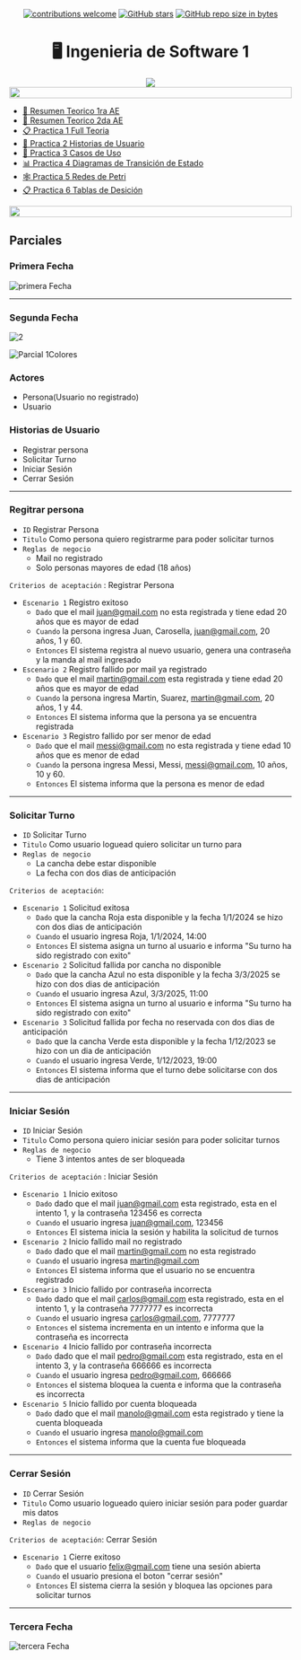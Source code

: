 <div align="center">

[![contributions welcome](https://img.shields.io/badge/contributions-welcome-brightgreen.svg?style=flat)](https://github.com/Nomadiix/IS1)
[![GitHub stars](https://img.shields.io/github/stars/Nomadiix/IS1)](https://github.com/FabianMartinez1234567/IS1/stargazers/)
[![GitHub repo size in bytes](https://img.shields.io/github/repo-size/Nomadiix/IS1)](https://github.com/Nomadiix/IS1)
</div>

<h1 align="center"> 🖥️ Ingenieria de Software 1</h1>
<div align="center">
<img src="https://media.giphy.com/media/3ohze1y2AJUOHiid8I/giphy.gif"/>
</div>

<img src= 'https://i.gifer.com/origin/8c/8cd3f1898255c045143e1da97fbabf10_w200.gif' height="20" width="100%">

- [📖 Resumen Teorico 1ra AE](/Documentos/Teoria/Teoria.md)
- [📖 Resumen Teorico 2da AE](/Documentos/Teoria/Teoria2.md)
- [📋 Practica 1 Full Teoria](/Documentos/Practica1.md)
- [👤 Practica 2 Historias de Usuario](/Documentos/Practica2.md)
- [👥 Practica 3 Casos de Uso](/Documentos/Practica3.md)
- [📊 Practica 4 Diagramas de Transición de Estado](/Documentos/Practica4.md)
- [🕸️ Practica 5 Redes de Petri](/Documentos/Practica5.md)
- [📋 Practica 6 Tablas de Desición](/Documentos/Practica6.md)

<img src= 'https://i.gifer.com/origin/8c/8cd3f1898255c045143e1da97fbabf10_w200.gif' height="20" width="100%">

## Parciales

### Primera Fecha
![primera Fecha](https://github.com/Fabian-Martinez-Rincon/Fabian-Martinez-Rincon/assets/55964635/6c0c0493-3d85-492f-89e6-c59e37372872)



---

### Segunda Fecha
  ![2](https://github.com/Fabian-Martinez-Rincon/Fabian-Martinez-Rincon/assets/55964635/a3c06772-cd17-4beb-8f19-b4d44f2df60a)


![Parcial 1Colores](https://github.com/Fabian-Martinez-Rincon/Fabian-Martinez-Rincon/assets/55964635/b61a35eb-39c5-448d-b06c-08434e5dfd08)


### Actores

- Persona(Usuario no registrado)
- Usuario

### Historias de Usuario
- Registrar persona
- Solicitar Turno
- Iniciar Sesión
- Cerrar Sesión

---

### Regitrar persona

- `ID` Registrar Persona
- `Titulo` Como persona quiero registrarme para poder solicitar turnos
- `Reglas de negocio`
  - Mail no registrado
  - Solo personas mayores de edad (18 años)

`Criterios de aceptación` : Registrar Persona
- `Escenario 1` Registro exitoso
  - `Dado` que el mail juan@gmail.com no esta registrada y tiene edad 20 años que es mayor de edad
  - `Cuando` la persona ingresa Juan, Carosella, juan@gmail.com, 20 años, 1 y 60.
  - `Entonces` El sistema registra al nuevo usuario, genera una contraseña y la manda al mail ingresado
- `Escenario 2` Registro fallido por mail ya registrado
  - `Dado` que el mail martin@gmail.com esta registrada y tiene edad 20 años que es mayor de edad
  - `Cuando` la persona ingresa Martin, Suarez, martin@gmail.com, 20 años, 1 y 44.
  - `Entonces` El sistema informa que la persona ya se encuentra registrada
- `Escenario 3` Registro fallido por ser menor de edad
  - `Dado` que el mail messi@gmail.com no esta registrada y tiene edad 10 años que es menor de edad
  - `Cuando` la persona ingresa Messi, Messi, messi@gmail.com, 10 años, 10 y 60.
  - `Entonces` El sistema informa que la persona es menor de edad

---

### Solicitar Turno

- `ID` Solicitar Turno
- `Titulo` Como usuario loguead quiero solicitar un turno para 
- `Reglas de negocio`
  - La cancha debe estar disponible
  - La fecha con dos dias de anticipación

`Criterios de aceptación`: 
- `Escenario 1` Solicitud exitosa
  - `Dado` que la cancha Roja esta disponible y la fecha 1/1/2024 se hizo con dos dias de anticipación
  - `Cuando` el usuario ingresa Roja, 1/1/2024, 14:00
  - `Entonces` El sistema asigna un turno al usuario e informa "Su turno ha sido registrado con exito"
- `Escenario 2` Solicitud fallida por cancha no disponible
  - `Dado` que la cancha Azul no esta disponible y la fecha 3/3/2025 se hizo con dos dias de anticipación
  - `Cuando` el usuario ingresa Azul, 3/3/2025, 11:00
  - `Entonces` El sistema asigna un turno al usuario e informa "Su turno ha sido registrado con exito"
- `Escenario 3` Solicitud fallida por fecha no reservada con dos dias de anticipación
  - `Dado` que la cancha Verde esta disponible y la fecha 1/12/2023 se hizo con un dia de anticipación
  - `Cuando` el usuario ingresa Verde, 1/12/2023, 19:00
  - `Entonces` El sistema informa que el turno debe solicitarse con dos dias de anticipación


---

### Iniciar Sesión
- `ID` Iniciar Sesión
- `Titulo` Como persona quiero iniciar sesión para poder solicitar turnos
- `Reglas de negocio`
  - Tiene 3 intentos antes de ser bloqueada

`Criterios de aceptación` : Iniciar Sesión

- `Escenario 1` Inicio exitoso
  - `Dado` dado que el mail juan@gmail.com esta registrado, esta en el intento 1, y la contraseña 123456 es correcta
  - `Cuando` el usuario ingresa juan@gmail.com, 123456
  - `Entonces` El sistema inicia la sesión y habilita la solicitud de turnos
- `Escenario 2` Inicio fallido mail no registrado
  - `Dado` dado que el mail martin@gmail.com no esta registrado
  - `Cuando` el usuario ingresa martin@gmail.com
  - `Entonces` El sistema informa que el usuario no se encuentra registrado
- `Escenario 3` Inicio fallido por contraseña incorrecta
  - `Dado` dado que el mail carlos@gmail.com esta registrado, esta en el intento 1, y la contraseña 7777777 es incorrecta
  - `Cuando` el usuario ingresa carlos@gmail.com, 7777777
  - `Entonces` el sistema incrementa en un intento e informa que la contraseña es incorrecta
- `Escenario 4` Inicio fallido por contraseña incorrecta
  - `Dado` dado que el mail pedro@gmail.com esta registrado, esta en el intento 3, y la contraseña 666666 es incorrecta
  - `Cuando` el usuario ingresa pedro@gmail.com, 666666
  - `Entonces` el sistema bloquea la cuenta e informa que la contraseña es incorrecta
- `Escenario 5` Inicio fallido por cuenta bloqueada
  - `Dado` dado que el mail manolo@gmail.com esta registrado y tiene la cuenta bloqueada
  - `Cuando` el usuario ingresa manolo@gmail.com
  - `Entonces` el sistema informa que la cuenta fue bloqueada

---

### Cerrar Sesión
- `ID` Cerrar Sesión
- `Titulo` Como usuario logueado quiero iniciar sesión para poder guardar mis datos
- `Reglas de negocio`

`Criterios de aceptación`: Cerrar Sesión
- `Escenario 1` Cierre exitoso
  - `Dado` que el usuario felix@gmail.com tiene una sesión abierta
  - `Cuando` el usuario presiona el boton "cerrar sesión"
  - `Entonces` El sistema cierra la sesión y bloquea las opciones para solicitar turnos

---

### Tercera Fecha
![tercera Fecha](https://github.com/Fabian-Martinez-Rincon/Fabian-Martinez-Rincon/assets/55964635/13dd77c6-cece-4afc-bdc5-2d159e461742)


